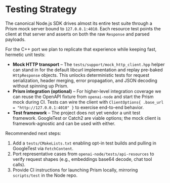 # Testing Strategy

The canonical Node.js SDK drives almost its entire test suite through a Prism mock server bound to `127.0.0.1:4010`. Each resource test points the client at that server and asserts on both the raw `Response` and parsed payloads.

For the C++ port we plan to replicate that experience while keeping fast, hermetic unit tests:

- **Mock HTTP transport** – The `tests/support/mock_http_client.hpp` helper can stand in for the default libcurl implementation and replay pre-baked `HttpResponse` objects. This unlocks deterministic tests for request serialization, header merging, error propagation, and JSON decoding without spinning up Prism.
- **Prism integration (optional)** – For higher-level integration coverage we can reuse the OpenAPI fixture from `openai-node` and start the Prism mock during CI. Tests can wire the client with `ClientOptions{ .base_url = "http://127.0.0.1:4010" }` to exercise end-to-end behavior.
- **Test framework** – The project does not yet vendor a unit test framework. GoogleTest or Catch2 are viable options; the mock client is framework-agnostic and can be used with either.

Recommended next steps:

1. Add a `tests/CMakeLists.txt` enabling opt-in test builds and pulling in GoogleTest via `FetchContent`.
2. Port representative cases from `openai-node/tests/api-resources` to verify request shapes (e.g., embeddings base64 decode, chat tool calls).
3. Provide CI instructions for launching Prism locally, mirroring `scripts/test` in the Node repo.
